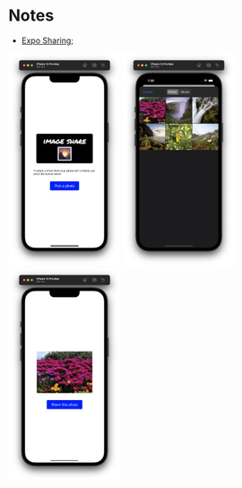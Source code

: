 # Notes

- [Expo Sharing](https://docs.expo.io/versions/latest/sdk/sharing/);

<img src="./.readme/demo.png" width="200"/>
<img src="./.readme/demo-2.png" width="200"/>
<img src="./.readme/demo-3.png" width="200"/>
